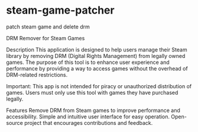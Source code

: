 # steam-game-patcher
patch steam game and delete drm

DRM Remover for Steam Games

Description
This application is designed to help users manage their Steam library by removing DRM (Digital Rights Management) from legally owned games. The purpose of this tool is to enhance user experience and performance by providing a way to access games without the overhead of DRM-related restrictions.

Important: This app is not intended for piracy or unauthorized distribution of games. Users must only use this tool with games they have purchased legally.

Features
Remove DRM from Steam games to improve performance and accessibility.
Simple and intuitive user interface for easy operation.
Open-source project that encourages contributions and feedback.
